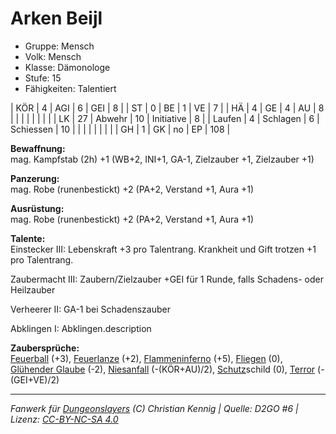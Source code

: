 # Arken Beijl  
- Gruppe: Mensch  
- Volk: Mensch  
- Klasse: Dämonologe  
- Stufe: 15  
- Fähigkeiten: Talentiert  


| KÖR    | 4  | AGI      | 6  | GEI        | 8   |
| ST     | 0  | BE       | 1  | VE         | 7   |
| HÄ     | 4  | GE       | 4  | AU         | 8   |
|        |    |          |    |            |     |
| LK     | 27 | Abwehr   | 10 | Initiative | 8   |
| Laufen | 4  | Schlagen | 6  | Schiessen  | 10  |
|        |    |          |    |            |     |
| GH     | 1  | GK       | no | EP         | 108 |


**Bewaffnung:**  
mag. Kampfstab (2h) +1 (WB+2, INI+1, GA-1, Zielzauber +1, Zielzauber +1)

**Panzerung:**  
mag. Robe (runenbestickt) +2 (PA+2, Verstand +1, Aura +1)

**Ausrüstung:**  
mag. Robe (runenbestickt) +2 (PA+2, Verstand +1, Aura +1)

**Talente:**  
Einstecker III: Lebenskraft +3 pro Talentrang. Krankheit und Gift trotzen +1 pro Talentrang.

Zaubermacht III: Zaubern/Zielzauber +GEI für 1 Runde, falls Schadens- oder Heilzauber

Verheerer II: GA-1 bei Schadenszauber

Abklingen I: Abklingen.description


**Zaubersprüche:**  
[Feuerball](/grw/zauber/feuerball.md) (+3), [Feuerlanze](/grw/zauber/feuerlanze.md) (+2), [Flammeninferno](/grw/zauber/flammeninferno.md) (+5), [Fliegen](/grw/zauber/fliegen.md) (0), [Glühender Glaube](/grw/zauber/gluehender-glaube.md) (-2), [Niesanfall](/grw/zauber/niesanfall.md) (-(KÖR+AU)/2), [Schutz](/fanwerk/zauber/schutz.md)schild (0), [Terror](/grw/zauber/terror.md) (-(GEI+VE)/2)




___
*Fanwerk für [Dungeonslayers](https://www.dungeonslayers.net/) (C) Christian Kennig | Quelle: D2GO #6 | Lizenz: [CC-BY-NC-SA 4.0](https://creativecommons.org/licenses/by-nc-sa/4.0/deed.de)*